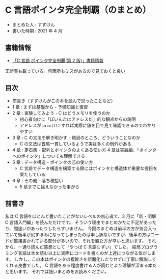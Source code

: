 # C 言語ポインタ完全制覇（のまとめ）

- まとめた人 : すずけん
- 書いた時期 : 2021 年 4 月

## 書籍情報

- [「C 言語 ポインタ完全制覇(第 2 版)」書籍情報](http://kmaebashi.com/seiha2/index.html)

正誤表も載っている。何箇所もミスがあるので見ておくと良い

## 目次

- 前書き（すずけんがこの本を読んで思ったことなど）
- 1 章 : まずは基礎から - 予備知識と復習
- 2 章 : 実験してみよう - C はどうメモリを使うのか
  - 初心者向けに「ぽいんたはアドレスだ」的な観点からの説明
  - アドレスが `printf()` すれば実際に値を目で見て確認できるのでわかりやすい
- 3 章 : C の文法を解き明かす - 結局のところ、どういうことなのか
  - C の文法は首尾一貫しているようで実は多くの例外がある
- 4 章 : 定石集 - 配列とポインタのよくある使い方
  4 章は実践編、「ポインタへのポインタ」についても理解できる
- 5 章 : データ構造 - ポインタの芯の使い方
  - C 言語でデータ構造を構築する際にはポインタと構造体が重要な役目を果たしている
- 6 章 : その他 - 落ち穂拾い
  - 5 章までに拾えなかった事がら

## 前書き

私は C 言語をほとんど書いたことがないレベルの初心者で、3 月に「新・明解 C 言語入門編」を読んだだけです。
そういう理由でまとめかたに不足があったり、間違いがあったりしたらすいません。
今回のまとめは前半の方が気合入っていて後半が尻すぼみになってしまったのは申し訳ないですが、後半の方はコードが直接書かれている部分が多いので、それを観た方が早いと思います。
それから、一通り読んだ感想として「やっぱ C 言語むずい」でした。
結局プログラミング言語は本を読む以上に実際にコードを書くのが上達につながる気がします。
しかし、この本はポインタの複雑さを誤魔化したりせずに丁寧に解説してくれる良書でした。
C 言語をある程度書ける人が読むとより理解が深まる本だと思います。
それでは拙いまとめをお読みください。
